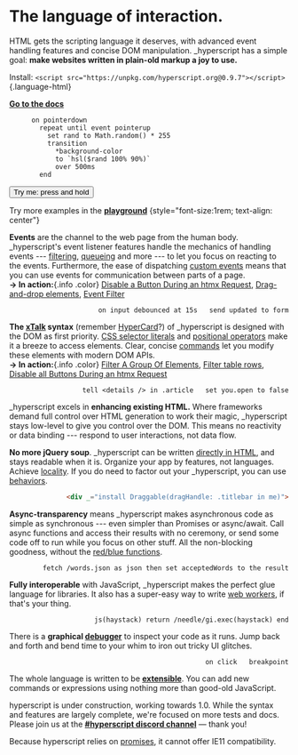 
<style>
  #features-list pre {
    margin-left: auto;
    width: max-content;
    max-width: 100%;
    min-width: 0;
  }
</style>

<div id="intro-to-hyperscript" class="f-switch align-items:center" style="--col-width: 60ch;">

<div>

# The language of interaction.

HTML gets the scripting language it deserves, with advanced event handling features and concise DOM manipulation.
_hyperscript has a simple goal: **make websites written in plain-old markup a joy to use.**

Install: `<script src="https://unpkg.com/hyperscript.org@0.9.7"></script>`{.language-html}

<strong><a class="<button>" style="font-size:1em" href="/docs">Go to the docs</a></strong>

</div>

<div style="width: max-content; max-width: 100%; margin: auto">

<figure>

~~~ hyperscript
on pointerdown
  repeat until event pointerup
    set rand to Math.random() * 255
    transition
      *background-color
      to `hsl($rand 100% 90%)`
      over 500ms
  end
~~~

</figure>

<span class="center"><button class="crowded padding padding-block allcaps" _="
on pointerdown
  repeat until event pointerup
    set rand to Math.random() * 255
    transition *background-color
            to `hsl($rand 100% 90%)`
          over 500ms
  end">Try me: press and hold</button></strong>

Try more examples in the [**playground**](/playground)
{style="font-size:1rem; text-align: center"}

</div>
</div>


<div id="features-list" style="--density: 2">

**Events** are the channel to the web page from the human body.
_hyperscript's event listener features handle the mechanics of handling events
--- [filtering](/docs/#event_filters), [queueing](/docs/#event_queueing) and more ---
to let you focus on reacting to the events.
Furthermore, the ease of dispatching [custom events](/docs/#sending-events) means that
you can use events for communication between parts of a page.
<br>**&rarr; In action:**{.info .color}
[Disable a Button During an htmx Request](/cookbook/#40-disable-btn-during-request),
[Drag-and-drop elements](/cookbook/#70-drag-n-drop),
[Event Filter](/cookbook/#80-event-filtering)

~~~hyperscript
on input debounced at 15s   send updated to form
~~~

**The [xTalk](https://en.wikipedia.org/wiki/XTalk) syntax**
(remember [HyperCard](https://hypercard.org/HyperTalk%20Reference%202.4.pdf)?)
of _hyperscript is designed with the DOM as first priority.
[CSS selector literals](/expressions/#css) and [positional operators](/docs/#in) make it a breeze to access elements.
Clear, concise [commands](/reference/#commands) let you modify these elements with modern DOM APIs.
<br>**&rarr; In action:**{.info .color}
[Filter A Group Of Elements](/cookbook/#60-filter-a-group-of-elements),
[Filter table rows](/cookbook/#90-filter-table-rows),
[Disable all Buttons During an htmx Request](/cookbook/#50-disable-btn-during-request-all)

~~~hyperscript
tell <details /> in .article   set you.open to false
~~~

_hyperscript excels in **enhancing existing HTML.**
Where frameworks demand full control over HTML generation to work their magic,
_hyperscript stays low-level to give you control over the DOM.
This means no reactivity or data binding --- respond to user interactions, not data flow.

**No more jQuery soup**. _hyperscript can be written [directly in HTML](), and stays readable when it is.
Organize your app by features, not languages. Achieve [locality](https://htmx.org/essays/locality-of-behaviour/).
If you do need to factor out your _hyperscript, you can use [behaviors](/docs/#behaviors).

~~~html
<div _="install Draggable(dragHandle: .titlebar in me)">
~~~

**Async-transparency** means _hyperscript makes asynchronous code as simple as synchronous ---
even simpler than Promises or async/await.
Call async functions and access their results with no ceremony,
or send some code off to run while you focus on other stuff.
All the non-blocking goodness, without the [red/blue functions](https://journal.stuffwithstuff.com/2015/02/01/what-color-is-your-function/).


~~~hyperscript
fetch /words.json as json then set acceptedWords to the result
~~~

**Fully interoperable** with JavaScript, _hyperscript makes the perfect glue language for libraries.
It also has a super-easy way to write [web workers](/docs#workers), if that's your thing.

~~~hyperscript
js(haystack) return /needle/gi.exec(haystack) end
~~~

There is a **graphical [debugger](/docs#debugging)** to inspect your code as it runs.
Jump back and forth and bend time to your whim to iron out tricky UI glitches.

~~~hyperscript
on click   breakpoint
~~~

The whole language is written to be **[extensible](/docs/#extending)**.
You can add new commands or expressions using nothing more than good-old JavaScript.

</div>

<aside class="box warn crowded color">

hyperscript is under construction, working towards 1.0. While the syntax and
features are largely complete, we're focused on more tests and docs. Please join us at the
<a style="font-weight: bold" href="https://htmx.org/discord">#hyperscript discord channel</a>
&mdash; thank you!

Because hyperscript relies on
[promises](https://caniuse.com/?search=Promise), it cannot offer IE11
compatibility.

</aside>

